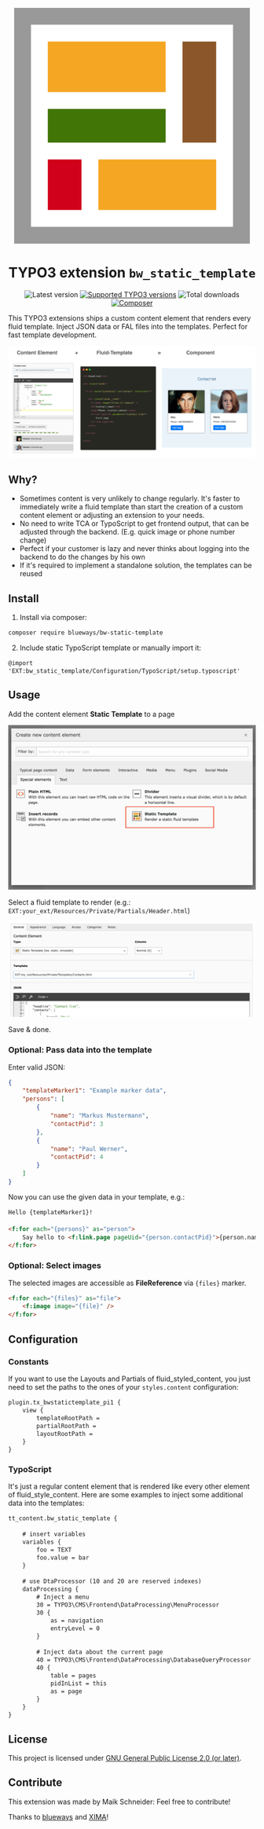 <div align="center">

![Extension icon](Resources/Public/Icons/Extension.svg)

# TYPO3 extension `bw_static_template`

![Latest version](https://typo3-badges.dev/badge/bw_static_template/version/shields.svg)
[![Supported TYPO3 versions](https://typo3-badges.dev/badge/bw_static_template/typo3/shields.svg)](https://extensions.typo3.org/extension/bw_static_template)
![Total downloads](https://typo3-badges.dev/badge/bw_static_template/downloads/shields.svg)
[![Composer](https://typo3-badges.dev/badge/bw_static_template/composer/shields.svg)](https://packagist.org/packages/blueways/bw-static-template)

</div>

This TYPO3 extensions ships a custom content element that renders every fluid template. Inject JSON data or FAL files into the templates. Perfect for fast template development.

![Plugin in the TYPO3 Backend](Documentation/Images/Preview.jpg)

## Why?

* Sometimes content is very unlikely to change regularly. It's faster to
immediately write a fluid template than start the creation of a custom content element or adjusting an extension to your needs.
* No need to write TCA or TypoScript to get frontend output, that can be adjusted through the backend. (E.g. quick image or phone number change)
* Perfect if your customer is lazy and never thinks about logging into the
backend to do the changes by his own
* If it's required to implement a standalone solution, the templates can be reused

## Install

1. Install via composer:

```bash
composer require blueways/bw-static-template
```

2. Include static TypoScript template or manually import it:

```typoscript
@import 'EXT:bw_static_template/Configuration/TypoScript/setup.typoscript'
```

## Usage

Add the content element **Static Template** to a page

![Content Element Wizard](./Documentation/Images/NewContentElement.png)

Select a fluid template to render (e.g.: ```EXT:your_ext/Resources/Private/Partials/Header.html```)

![Backend TCA](./Documentation/Images/TCA.png)

Save & done.

### Optional: Pass data into the template

Enter valid JSON:

```json
{
    "templateMarker1": "Example marker data",
    "persons": [
        {
            "name": "Markus Mustermann",
            "contactPid": 3
        },
        {
            "name": "Paul Werner",
            "contactPid": 4
        }
    ]
}
```

Now you can use the given data in your template, e.g.:

```html
Hello {templateMarker1}!

<f:for each="{persons}" as="person">
    Say hello to <f:link.page pageUid="{person.contactPid}">{person.name}</f:link.page>
</f:for>
```

### Optional: Select images

The selected images are accessible as **FileReference** via ```{files}``` marker.

```html
<f:for each="{files}" as="file">
    <f:image image="{file}" />
</f:for>

```

## Configuration

### Constants

If you want to use the Layouts and Partials of fluid_styled_content, you just need to set the paths to the ones of your `styles.content` configuration:

```
plugin.tx_bwstatictemplate_pi1 {
    view {
        templateRootPath =
        partialRootPath =
        layoutRootPath =
    }
}
```

### TypoScript

It's just a regular content element that is rendered like every other element of fluid_style_content. Here are some examples to inject some additional data into the templates:

```
tt_content.bw_static_template {

    # insert variables
    variables {
        foo = TEXT
        foo.value = bar
    }

    # use DtaProcessor (10 and 20 are reserved indexes)
    dataProcessing {
        # Inject a menu
        30 = TYPO3\CMS\Frontend\DataProcessing\MenuProcessor
        30 {
            as = navigation
            entryLevel = 0
        }

        # Inject data about the current page
        40 = TYPO3\CMS\Frontend\DataProcessing\DatabaseQueryProcessor
        40 {
            table = pages
            pidInList = this
            as = page
        }
    }
}
```

## License

This project is licensed under [GNU General Public License 2.0 (or later)](LICENSE.md).

## Contribute

This extension was made by Maik Schneider: Feel free to contribute!

Thanks to [blueways](https://www.blueways.de/) and [XIMA](https://www.xima.de/)!
